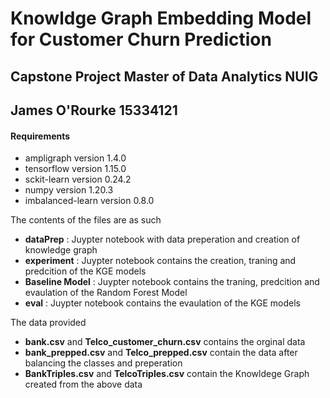 # Knowldge Graph Embedding Model for Customer Churn Prediction 
## Capstone Project Master of Data Analytics NUIG
## James O'Rourke 15334121


#### Requirements

* ampligraph version 1.4.0
* tensorflow version 1.15.0
* sckit-learn version 0.24.2
* numpy version 1.20.3
* imbalanced-learn version 0.8.0

The contents of the files are as such

* __dataPrep__ : Juypter notebook with data preperation and creation of knowledge graph
* __experiment__ : Juypter notebook contains the creation, traning and predcition of the KGE models
* __Baseline Model__ : Juypter notebook contains the traning, predcition and evaulation of the Random Forest Model
* __eval__ : Juypter notebook  contains the evaulation of the KGE models


The data provided 

* __bank.csv__ and __Telco_customer_churn.csv__ contains the orginal data
* __bank_prepped.csv__ and __Telco_prepped.csv__ contain the data after balancing the classes and preperation
* __BankTriples.csv__ and __TelcoTriples.csv__ contain the Knowldege Graph created from the above data






